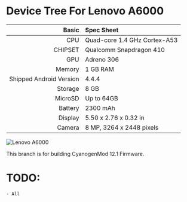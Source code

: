 Device Tree For Lenovo A6000
===================================== 

| Basic   | Spec Sheet                  |
| -------:|:--------------------------- |
| CPU     | Quad-core 1.4 GHz Cortex-A53 | 
| CHIPSET | Qualcomm Snapdragon 410 |
| GPU     | Adreno 306 |
| Memory  | 1 GB RAM |
| Shipped Android Version | 4.4.4 |
| Storage | 8 GB |
| MicroSD | Up to 64GB |
| Battery | 2300 mAh |
| Display | 5.50 x 2.76 x 0.32 in |
| Camera  | 8 MP, 3264 x 2448 pixels |


![Lenovo A6000](http://cdn2.gsmarena.com/vv/pics/lenovo/lenovo-a6000-1.jpg "Lenovo A6000")

This branch is for building CyanogenMod 12.1 Firmware.

TODO:
=======

	- All

